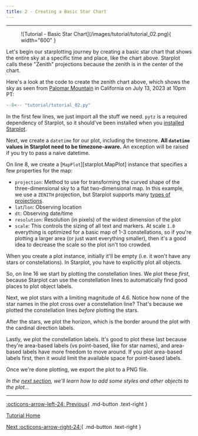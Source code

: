 ```yaml
---
title: 2 - Creating a Basic Star Chart
---
```


<!-- 
<div class="flex-space-between tutorial-top-nav" markdown>

[:octicons-arrow-left-24: Previous](#){ .text-right }

[Tutorial Home](/tutorial)

[Next :octicons-arrow-right-24:](#){  .text-right }
</div> -->


---

<figure markdown="span">
  ![Tutorial - Basic Star Chart](/images/tutorial/tutorial_02.png){ width="600" }
</figure>

Let's begin our starplotting journey by creating a basic star chart that shows the entire sky at a specific time and place, like the chart above. Starplot calls these "Zenith" projections because the zenith is in the center of the chart.

Here's a look at the code to create the zenith chart above, which shows the sky as seen from [Palomar Mountain](https://en.wikipedia.org/wiki/Palomar_Mountain) in California on July 13, 2023 at 10pm PT:

```python  linenums="1"
--8<-- "tutorial/tutorial_02.py"
```

In the first few lines, we just import all the stuff we need. `pytz` is a required dependency of Starplot, so it should've been installed when you [installed Starplot](/installation/).

Next, we create a `datetime` for our plot, including the timezone. **All `datetime` values in Starplot need to be timezone-aware.** An exception will be raised if you try to pass a naive datetime.

On line 8, we create a [`MapPlot`][starplot.MapPlot] instance that specifies a few properties for the map:

- `projection`: Method to use for transforming the curved shape of the three-dimensional sky to a flat two-dimensional map. In this example, we use a `ZENITH` projection, but Starplot supports many [types of projections](/reference-mapplot/#map-projections).
- `lat`/`lon`: Observing location
- `dt`: Observing date/time
- `resolution`: Resolution (in pixels) of the widest dimension of the plot
- `scale`: This controls the sizing of all text and markers. At scale `1.0` everything is optimized for a basic map of 1-3 constellations, so if you're plotting a larger area (or just want everything smaller), then it's a good idea to decrease the scale so the plot isn't too crowded.

When you create a plot instance, initially it'll be empty (i.e. it won't have any stars or constellations). In Starplot, you have to explicitly plot all objects.

So, on line 16 we start by plotting the constellation lines. We plot these _first_, because Starplot can use the constellation lines to automatically find good places to plot object labels.

Next, we plot stars with a limiting magnitude of 4.6. Notice how none of the star names in the plot cross over a constellation line? That's because we plotted the constellation lines _before_ plotting the stars.

After the stars, we plot the horizon, which is the border around the plot with the cardinal direction labels.

Lastly, we plot the constellation labels. It's good to plot these last because they're area-based labels (vs point-based, like for star names), and area-based labels have more freedom to move around. If you plot area-based labels first, then it would limit the available space for point-based labels.

Once we're done plotting, we export the plot to a PNG file.

*In the [next section](03.md), we'll learn how to add some styles and other objects to the plot...*

---
<div class="flex-space-between" markdown>

[:octicons-arrow-left-24: Previous](01.md){ .md-button .text-right }

[Tutorial Home](/tutorial)

[Next :octicons-arrow-right-24:](03.md){ .md-button .text-right }

</div>
